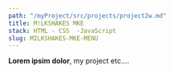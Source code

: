 ```yaml
---
path: "/myProject/src/projects/project2w.md"
title: M!LKSHAKES MKE
stack: HTML - CSS  -JavaScript
slug: MILKSHAKES-MKE-MENU
---
```


**Lorem ipsim dolor**, my project etc....

